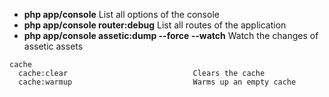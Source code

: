 * **php app/console** List all options of the console   
* **php app/console router:debug** List all routes of the application
* **php app/console  assetic:dump --force --watch** Watch the changes of assetic assets 

````
cache
  cache:clear                            Clears the cache
  cache:warmup                           Warms up an empty cache

````

